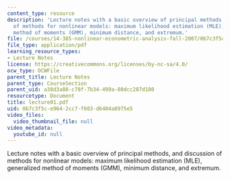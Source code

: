 ```yaml
---
content_type: resource
description: 'Lecture notes with a basic overview of principal methods, and discussion
  of methods for nonlinear models: maximum likelihood estimation (MLE), generalized
  method of moments (GMM), minimum distance, and extremum.'
file: /courses/14-385-nonlinear-econometric-analysis-fall-2007/0b7c3f5ce9642cc7f603d6404a8975e5_lecture01.pdf
file_type: application/pdf
learning_resource_types:
- Lecture Notes
license: https://creativecommons.org/licenses/by-nc-sa/4.0/
ocw_type: OCWFile
parent_title: Lecture Notes
parent_type: CourseSection
parent_uid: a38d3a88-c78f-7b34-499a-08dcc287d180
resourcetype: Document
title: lecture01.pdf
uid: 0b7c3f5c-e964-2cc7-f603-d6404a8975e5
video_files:
  video_thumbnail_file: null
video_metadata:
  youtube_id: null
---
```

Lecture notes with a basic overview of principal methods, and discussion of methods for nonlinear models: maximum likelihood estimation (MLE), generalized method of moments (GMM), minimum distance, and extremum.
